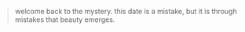 > welcome back to the mystery. this date is a mistake, but it is through mistakes that beauty emerges.
